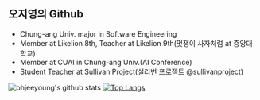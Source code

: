 ## 오지영의 Github
- Chung-ang Univ. major in Software Engineering
- Member at Likelion 8th, Teacher at Likelion 9th(멋쟁이 사자처럼 at 중앙대학교)
- Member at CUAI in Chung-ang Univ.(AI Conference)
- Student Teacher at Sullivan Project(설리번 프로젝트 @sullivanproject)

![ohjeeyoung's github stats](https://github-readme-stats.vercel.app/api?username=ohjeeyoung&show_icons=true&theme=default) 
[![Top Langs](https://github-readme-stats.vercel.app/api/top-langs/?username=ohjeeyoung&layout=compact)](https://github.com/ohjeeyoung/github-readme-stats)

<!--
**ohjeeyoung/ohjeeyoung** is a ✨ _special_ ✨ repository because its `README.md` (this file) appears on your GitHub profile.
 
Here are some ideas to get you started:

- 🔭 I’m currently working on ...
- 🌱 I’m currently learning ...
- 👯 I’m looking to collaborate on ...
- 🤔 I’m looking for help with ...
- 💬 Ask me about ...
- 📫 How to reach me: ...
- 😄 Pronouns: ...
- ⚡ Fun fact: ...
-->
